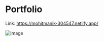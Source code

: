 # Portfolio
Link: https://mohitmanik-304547.netlify.app/

![image](https://github.com/user-attachments/assets/c26c5830-7631-4323-bcf9-720f02fd7eb0)


